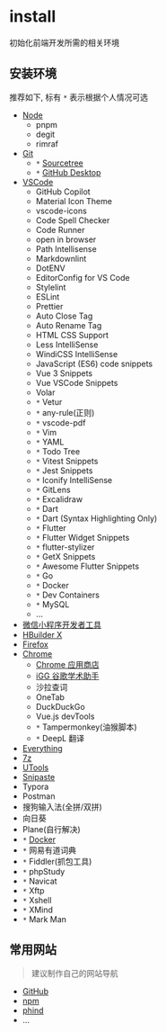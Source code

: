 # install

初始化前端开发所需的相关环境

## 安装环境

推荐如下, 标有 `*` 表示根据个人情况可选

- [Node](https://nodejs.org/zh-cn)
  - pnpm
  - degit
  - rimraf
- [Git](https://git-scm.com/)
  - `*` [Sourcetree](https://www.sourcetreeapp.com/)
  - `*` [GitHub Desktop](https://desktop.github.com/)
- [VSCode](https://code.visualstudio.com/)
  - GitHub Copilot
  - Material Icon Theme
  - vscode-icons
  - Code Spell Checker
  - Code Runner
  - open in browser
  - Path Intellisense
  - Markdownlint
  - DotENV
  - EditorConfig for VS Code
  - Stylelint
  - ESLint
  - Prettier
  - Auto Close Tag
  - Auto Rename Tag
  - HTML CSS Support
  - Less IntelliSense
  - WindiCSS IntelliSense
  - JavaScript (ES6) code snippets
  - Vue 3 Snippets
  - Vue VSCode Snippets
  - Volar
  - `*` Vetur
  - `*` any-rule(正则)
  - `*` vscode-pdf
  - `*` Vim
  - `*` YAML
  - `*` Todo Tree
  - `*` Vitest Snippets
  - `*` Jest Snippets
  - `*` Iconify IntelliSense
  - `*` GitLens
  - `*` Excalidraw
  - `*` Dart
  - `*` Dart (Syntax Highlighting Only)
  - `*` Flutter
  - `*` Flutter Widget Snippets
  - `*` flutter-stylizer
  - `*` GetX Snippets
  - `*` Awesome Flutter Snippets
  - `*` Go
  - `*` Docker
  - `*` Dev Containers
  - `*` MySQL
  - ...
- [微信小程序开发者工具](https://developers.weixin.qq.com/miniprogram/dev/devtools/download.html)
- [HBuilder X](https://dcloud.io/hbuilderx.html)
- [Firefox](https://www.mozilla.org/en-US/firefox/new/)
- [Chrome](https://www.google.com/chrome/)
  - [Chrome 应用商店](https://chrome.google.com/webstore/category/extensions?hl=zh-CN)
  - [iGG 谷歌学术助手](https://chrome.google.com/webstore/detail/igg%E8%B0%B7%E6%AD%8C%E5%AD%A6%E6%9C%AF%E5%8A%A9%E6%89%8B/ncldcbhpeplkfijdhnoepdgdnmjkckij?hl=zh-CN)
  - 沙拉查词
  - OneTab
  - DuckDuckGo
  - Vue.js devTools
  - `*` Tampermonkey(油猴脚本)
  - `*` DeepL 翻译
- [Everything](https://www.voidtools.com/zh-cn/downloads/)
- [7z](https://www.7-zip.org/)
- [UTools](https://u.tools/)
- [Snipaste](https://www.snipaste.com/)
- Typora
- Postman
- 搜狗输入法(全拼/双拼)
- 向日葵
- Plane(自行解决)
- `*` [Docker](https://www.docker.com/)
- `*` 网易有道词典
- `*` Fiddler(抓包工具)
- `*` phpStudy
- `*` Navicat
- `*` Xftp
- `*` Xshell
- `*` XMind
- `*` Mark Man

## 常用网站

> 建议制作自己的网站导航

- [GitHub](https://github.com/)
- [npm](https://www.npmjs.com/)
- [phind](https://www.phind.com/)
- ...
